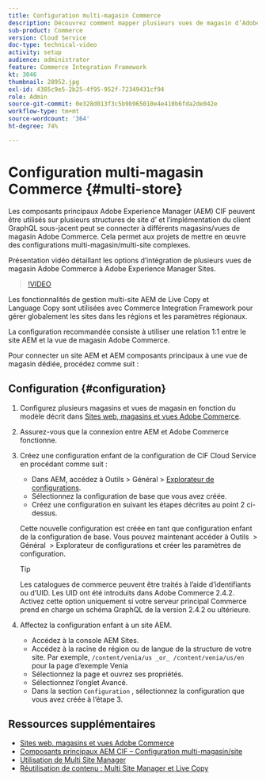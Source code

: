 ```yaml
---
title: Configuration multi-magasin Commerce
description: Découvrez comment mapper plusieurs vues de magasin d’Adobe Commerce à Adobe Experience Manager. Cela permet aux projets de prendre en charge des cas d’utilisation à plusieurs clients et multilingues.
sub-product: Commerce
version: Cloud Service
doc-type: technical-video
activity: setup
audience: administrator
feature: Commerce Integration Framework
kt: 3046
thumbnail: 28952.jpg
exl-id: 4385c9e5-2b25-4f95-952f-72349431cf94
role: Admin
source-git-commit: 0e328d013f3c5b9b965010e4e410b6fda2de042e
workflow-type: tm+mt
source-wordcount: '364'
ht-degree: 74%

---
```


# Configuration multi-magasin Commerce {#multi-store}

Les composants principaux Adobe Experience Manager (AEM) CIF peuvent être utilisés sur plusieurs structures de site d’ et l’implémentation du client GraphQL sous-jacent peut se connecter à différents magasins/vues de magasin Adobe Commerce. Cela permet aux projets de mettre en œuvre des configurations multi-magasin/multi-site complexes.

Présentation vidéo détaillant les options d’intégration de plusieurs vues de magasin Adobe Commerce à Adobe Experience Manager Sites.

>[!VIDEO](https://video.tv.adobe.com/v/28952/?quality=12)

Les fonctionnalités de gestion multi-site AEM de Live Copy et Language Copy sont utilisées avec Commerce Integration Framework pour gérer globalement les sites dans les régions et les paramètres régionaux.

La configuration recommandée consiste à utiliser une relation 1:1 entre le site AEM et la vue de magasin Adobe Commerce.

Pour connecter un site AEM et AEM composants principaux à une vue de magasin dédiée, procédez comme suit :

## Configuration {#configuration}

1. Configurez plusieurs magasins et vues de magasin en fonction du modèle décrit dans [Sites web, magasins et vues Adobe Commerce](https://experienceleague.adobe.com/docs/commerce-admin/start/setup/websites-stores-views.html?lang=fr).

2. Assurez-vous que la connexion entre AEM et Adobe Commerce fonctionne.

3. Créez une configuration enfant de la configuration de CIF Cloud Service en procédant comme suit :

   * Dans AEM, accédez à Outils > Général > [Explorateur de configurations](/help/implementing/developing/introduction/configurations.md#using-configuration-browser).
   * Sélectionnez la configuration de base que vous avez créée.
   * Créez une configuration en suivant les étapes décrites au point 2 ci-dessus.

   Cette nouvelle configuration est créée en tant que configuration enfant de la configuration de base. Vous pouvez maintenant accéder à Outils  > Général  > Explorateur de configurations et créer les paramètres de configuration.

   >[!TIP]
   >
   > Les catalogues de commerce peuvent être traités à l’aide d’identifiants ou d’UID. Les UID ont été introduits dans Adobe Commerce 2.4.2. Activez cette option uniquement si votre serveur principal Commerce prend en charge un schéma GraphQL de la version 2.4.2 ou ultérieure.

4. Affectez la configuration enfant à un site AEM.

   * Accédez à la console AEM Sites.
   * Accédez à la racine de région ou de langue de la structure de votre site. Par exemple, `/content/venia/us _or_ /content/venia/us/en` pour la page d’exemple Venia
   * Sélectionnez la page et ouvrez ses propriétés.
   * Sélectionnez l’onglet Avancé.
   * Dans la section `Configuration` , sélectionnez la configuration que vous avez créée à l’étape 3.

## Ressources supplémentaires

* [Sites web, magasins et vues Adobe Commerce](https://experienceleague.adobe.com/docs/commerce-admin/start/setup/websites-stores-views.html?lang=fr)
* [Composants principaux AEM CIF – Configuration multi-magasin/site](https://github.com/adobe/aem-core-cif-components/#multi-store--site-configuration?lang=fr)
* [Utilisation de Multi Site Manager](https://experienceleague.adobe.com/docs/experience-manager-learn/sites/translation/multi-site-manager-feature-video-use.html?lang=fr)
* [Réutilisation de contenu : Multi Site Manager et Live Copy](/help/sites-cloud/administering/msm/overview.md)
